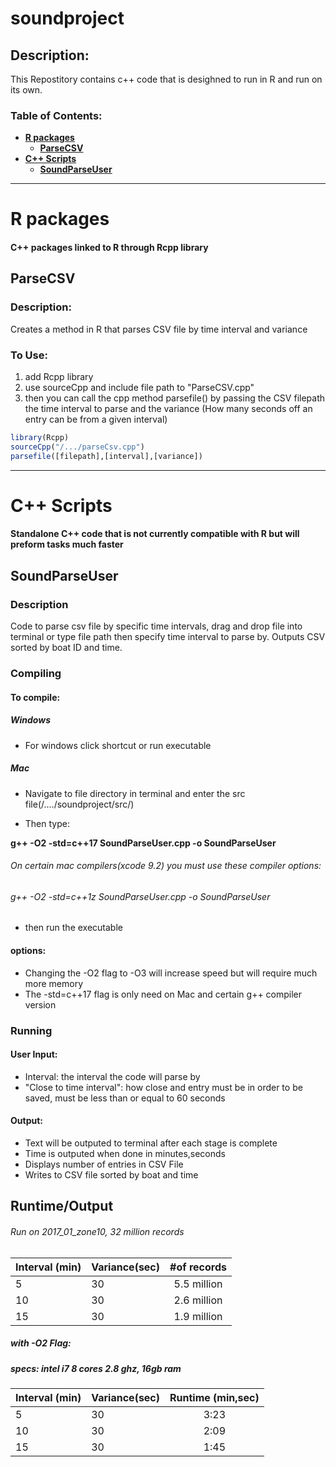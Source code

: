 # soundproject
## Description:
This Repostitory contains c++ code that is desighned to run in R and run on its own.

### Table of Contents:
* <b>[R packages](#R-packages)</b>
   * <b>[ParseCSV](#ParseCSV)</b>
* <b>[C++ Scripts](#C++-Scripts)</b>
   * <b>[SoundParseUser](#SoundParseUser)</b>

---
# R packages
#### C++ packages linked to R through Rcpp library

## ParseCSV
### Description:
Creates a method in R that parses CSV file by time interval and variance

### To Use:
1. add Rcpp library
2. use sourceCpp and include file path to "ParseCSV.cpp"
3. then you can call the cpp method parsefile() by passing the CSV filepath the time interval to parse and 
the variance (How many seconds off an entry can be from a given interval)

``` R
library(Rcpp)
sourceCpp("/.../parseCsv.cpp")
parsefile([filepath],[interval],[variance])
```


---

# C++ Scripts

#### Standalone C++ code that is not currently compatible with R but will preform tasks much faster
## SoundParseUser
### Description

Code to parse csv file by specific time intervals, drag and drop file into terminal or type file path then specify time interval to parse by. Outputs CSV sorted by boat ID and time.

### Compiling

#### To compile:
##### Windows
+ For windows click shortcut or run executable
##### Mac
+ Navigate to file directory in terminal and enter the src file(/..../soundproject/src/)

+ Then type:

<b>g++ -O2 -std=c++17 SoundParseUser.cpp -o SoundParseUser</b>
###### On certain mac compilers(xcode 9.2) you must use these compiler options:
   ###### g++ -O2 -std=c++1z SoundParseUser.cpp -o SoundParseUser

+ then run the executable 

#### options:

+ Changing the -O2 flag to -O3 will increase speed but will require much more memory
+ The -std=c++17 flag is only need on Mac and certain g++ compiler version

### Running

#### User Input:
+ Interval: the interval the code will parse by
+ "Close to time interval": how close and entry must be in order to be saved, must be less than or equal to 60 seconds

#### Output:

+ Text will be outputed to terminal after each stage is complete
+ Time is outputed when done in minutes,seconds
+ Displays number of entries in CSV File
+ Writes to CSV file sorted by boat and time

## Runtime/Output
###### Run on 2017_01_zone10, 32 million records

| Interval (min)|Variance(sec)| #of records   |
| ------------- |-------------|:-------------:| 
| 5             |30           |5.5 million    |
| 10            |30           |2.6 million    | 
| 15            |30           |1.9 million    |

##### with -O2 Flag:
##### specs: intel i7 8 cores 2.8 ghz, 16gb ram

| Interval (min)|Variance(sec)|Runtime (min,sec)|
| ------------- |-------------|:-------------:  |  
| 5             |30           |3:23             |
| 10            |30           |2:09             | 
| 15            |30           |1:45             |
